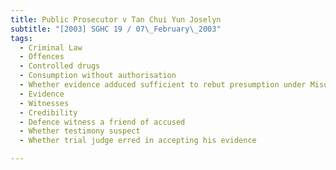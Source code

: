 ```yaml
---
title: Public Prosecutor v Tan Chui Yun Joselyn 
subtitle: "[2003] SGHC 19 / 07\_February\_2003"
tags:
  - Criminal Law
  - Offences
  - Controlled drugs
  - Consumption without authorisation
  - Whether evidence adduced sufficient to rebut presumption under Misuse of Drugs Act (Cap 185, 2001 Rev Ed) s 22
  - Evidence
  - Witnesses
  - Credibility
  - Defence witness a friend of accused
  - Whether testimony suspect
  - Whether trial judge erred in accepting his evidence

---
```


